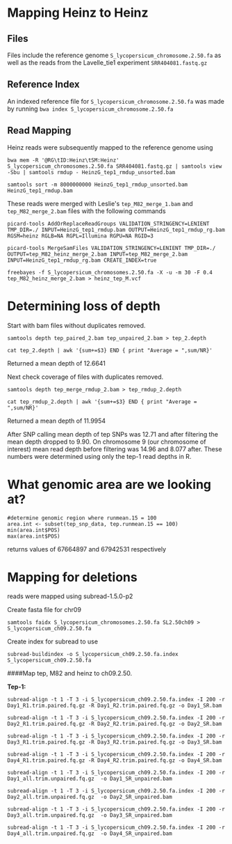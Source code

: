 # Mapping Heinz to Heinz

## Files

Files include the reference genome  `S_lycopersicum_chromosome.2.50.fa` as well as the reads from the Lavelle_tie1 experiment `SRR404081.fastq.gz`

## Reference Index
An indexed reference file for `S_lycopersicum_chromosome.2.50.fa` was made by running `bwa index S_lycopersicum_chromosome.2.50.fa`

## Read Mapping
Heinz reads were subsequently mapped to the reference genome using


`bwa mem -R '@RG\tID:Heinz\tSM:Heinz' S_lycopersicum_chromosomes.2.50.fa SRR404081.fastq.gz | samtools view -Sbu | samtools rmdup - HeinzG_tep1_rmdup_unsorted.bam`

`samtools sort -m 8000000000 HeinzG_tep1_rmdup_unsorted.bam HeinzG_tep1_rmdup.bam`

These reads were merged with Leslie's `tep_M82_merge_1.bam` and `tep_M82_merge_2.bam` files with the following commands

	picard-tools AddOrReplaceReadGroups VALIDATION_STRINGENCY=LENIENT TMP_DIR=./ INPUT=HeinzG_tep1_rmdup.bam OUTPUT=HeinzG_tep1_rmdup_rg.bam RGSM=heinz RGLB=NA RGPL=Illumina RGPU=NA RGID=3

	picard-tools MergeSamFiles VALIDATION_STRINGENCY=LENIENT TMP_DIR=./ OUTPUT=tep_M82_heinz_merge_2.bam INPUT=tep_M82_merge_2.bam INPUT=HeinzG_tep1_rmdup_rg.bam CREATE_INDEX=true

	freebayes -f S_lycopersicum_chromosomes.2.50.fa -X -u -m 30 -F 0.4 tep_M82_heinz_merge_2.bam > heinz_tep_M.vcf

# Determining loss of depth

Start with bam files without duplicates removed.

	samtools depth tep_paired_2.bam tep_unpaired_2.bam > tep_2.depth

	cat tep_2.depth | awk '{sum+=$3} END { print "Average = ",sum/NR}'

Returned a mean depth of 12.6641

Next check coverage of files with duplicates removed.

	samtools depth tep_merge_rmdup_2.bam > tep_rmdup_2.depth

	cat tep_rmdup_2.depth | awk '{sum+=$3} END { print "Average = ",sum/NR}'

Returned a mean depth of 11.9954

After SNP calling mean depth of tep SNPs was 12.71 and after filtering the mean depth dropped to 9.90. On chromosome 9 (our chromosome of interest) mean read depth before filtering was 14.96 and 8.077 after. These numbers were determined using only the tep-1 read depths in R.

# What genomic area are we looking at?

	#determine genomic region where runmean.15 = 100
	area.int <- subset(tep_snp_data, tep.runmean.15 == 100)
	min(area.int$POS)
	max(area.int$POS)

returns values of 67664897 and 67942531 respectively

# Mapping for deletions

reads were mapped using subread-1.5.0-p2

Create fasta file for chr09

	samtools faidx S_lycopersicum_chromosomes.2.50.fa SL2.50ch09 > S_lycopersicum_ch09.2.50.fa

Create index for subread to use

	subread-buildindex -o S_lycopersicum_ch09.2.50.fa.index S_lycopersicum_ch09.2.50.fa

####Map tep, M82 and heinz to ch09.2.50.

__Tep-1:__

	subread-align -t 1 -T 3 -i S_lycopersicum_ch09.2.50.fa.index -I 200 -r Day1_R1.trim.paired.fq.gz -R Day1_R2.trim.paired.fq.gz -o Day1_SR.bam

	subread-align -t 1 -T 3 -i S_lycopersicum_ch09.2.50.fa.index -I 200 -r Day2_R1.trim.paired.fq.gz -R Day2_R2.trim.paired.fq.gz -o Day2_SR.bam

	subread-align -t 1 -T 3 -i S_lycopersicum_ch09.2.50.fa.index -I 200 -r Day3_R1.trim.paired.fq.gz -R Day3_R2.trim.paired.fq.gz -o Day3_SR.bam

	subread-align -t 1 -T 3 -i S_lycopersicum_ch09.2.50.fa.index -I 200 -r Day4_R1.trim.paired.fq.gz -R Day4_R2.trim.paired.fq.gz -o Day4_SR.bam

	subread-align -t 1 -T 3 -i S_lycopersicum_ch09.2.50.fa.index -I 200 -r Day1_all.trim.unpaired.fq.gz  -o Day1_SR_unpaired.bam

	subread-align -t 1 -T 3 -i S_lycopersicum_ch09.2.50.fa.index -I 200 -r Day2_all.trim.unpaired.fq.gz  -o Day2_SR_unpaired.bam

	subread-align -t 1 -T 3 -i S_lycopersicum_ch09.2.50.fa.index -I 200 -r Day3_all.trim.unpaired.fq.gz  -o Day3_SR_unpaired.bam

	subread-align -t 1 -T 3 -i S_lycopersicum_ch09.2.50.fa.index -I 200 -r Day4_all.trim.unpaired.fq.gz  -o Day4_SR_unpaired.bam

